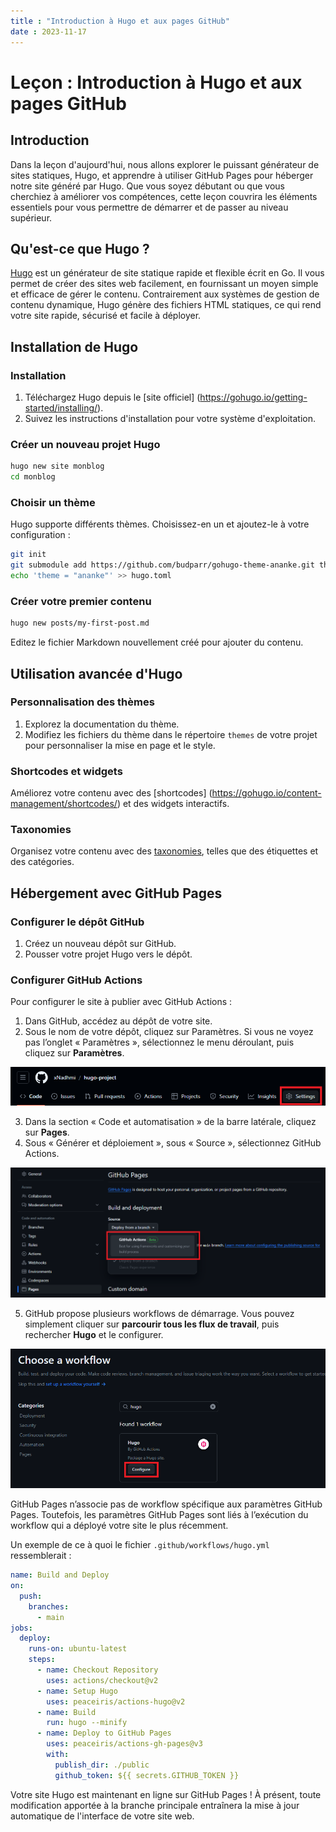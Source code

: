 ```yaml
---
title : "Introduction à Hugo et aux pages GitHub"
date : 2023-11-17
---
```


# Leçon : Introduction à Hugo et aux pages GitHub

## Introduction

Dans la leçon d'aujourd'hui, nous allons explorer le puissant générateur de sites statiques, Hugo, et apprendre à utiliser GitHub Pages pour héberger notre site généré par Hugo. Que vous soyez débutant ou que vous cherchiez à améliorer vos compétences, cette leçon couvrira les éléments essentiels pour vous permettre de démarrer et de passer au niveau supérieur.

## Qu'est-ce que Hugo ?

[Hugo](https://gohugo.io/) est un générateur de site statique rapide et flexible écrit en Go. Il vous permet de créer des sites web facilement, en fournissant un moyen simple et efficace de gérer le contenu. Contrairement aux systèmes de gestion de contenu dynamique, Hugo génère des fichiers HTML statiques, ce qui rend votre site rapide, sécurisé et facile à déployer.

## Installation de Hugo

### Installation

1. Téléchargez Hugo depuis le [site officiel] (https://gohugo.io/getting-started/installing/).
2. Suivez les instructions d'installation pour votre système d'exploitation.

### Créer un nouveau projet Hugo

```bash
hugo new site monblog
cd monblog
```

### Choisir un thème

Hugo supporte différents thèmes. Choisissez-en un et ajoutez-le à votre configuration :

```bash
git init
git submodule add https://github.com/budparr/gohugo-theme-ananke.git themes/ananke
echo 'theme = "ananke"' >> hugo.toml
```

### Créer votre premier contenu

```bash
hugo new posts/my-first-post.md
```

Editez le fichier Markdown nouvellement créé pour ajouter du contenu.

## Utilisation avancée d'Hugo

### Personnalisation des thèmes

1. Explorez la documentation du thème.
2. Modifiez les fichiers du thème dans le répertoire `themes` de votre projet pour personnaliser la mise en page et le style.

### Shortcodes et widgets

Améliorez votre contenu avec des [shortcodes] (https://gohugo.io/content-management/shortcodes/) et des widgets interactifs.

### Taxonomies

Organisez votre contenu avec des [taxonomies](https://gohugo.io/content-management/taxonomies/), telles que des étiquettes et des catégories.

## Hébergement avec GitHub Pages

### Configurer le dépôt GitHub

1. Créez un nouveau dépôt sur GitHub.
2. Pousser votre projet Hugo vers le dépôt.

### Configurer GitHub Actions

Pour configurer le site à publier avec GitHub Actions :

1. Dans GitHub, accédez au dépôt de votre site.
2. Sous le nom de votre dépôt, cliquez sur Paramètres. Si vous ne voyez pas l’onglet « Paramètres », sélectionnez le menu déroulant, puis cliquez sur **Paramètres**.

![Capture d'écran](1.png)

3. Dans la section « Code et automatisation » de la barre latérale, cliquez sur **Pages**.
4. Sous « Générer et déploiement », sous « Source », sélectionnez GitHub Actions.

![Capture d'écran](2.png)

5. GitHub propose plusieurs workflows de démarrage. Vous pouvez simplement cliquer sur **parcourir tous les flux de travail**, puis rechercher **Hugo** et le configurer.

![Capture d'écran](3.png)

GitHub Pages n’associe pas de workflow spécifique aux paramètres GitHub Pages. Toutefois, les paramètres GitHub Pages sont liés à l’exécution du workflow qui a déployé votre site le plus récemment.

Un exemple de ce à quoi le fichier `.github/workflows/hugo.yml` ressemblerait :

```yaml
name: Build and Deploy
on:
  push:
    branches:
      - main
jobs:
  deploy:
    runs-on: ubuntu-latest
    steps:
      - name: Checkout Repository
        uses: actions/checkout@v2
      - name: Setup Hugo
        uses: peaceiris/actions-hugo@v2
      - name: Build
        run: hugo --minify
      - name: Deploy to GitHub Pages
        uses: peaceiris/actions-gh-pages@v3
        with:
          publish_dir: ./public
          github_token: ${{ secrets.GITHUB_TOKEN }}
```

Votre site Hugo est maintenant en ligne sur GitHub Pages !
À présent, toute modification apportée à la branche principale entraînera la mise à jour automatique de l'interface de votre site web.